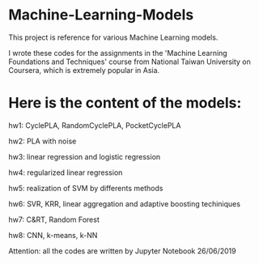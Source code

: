 # Machine-Learning-Models
This project is reference for various Machine Learning models. 

I wrote these codes for the assignments in the 'Machine Learning Foundations and Techniques' course from National Taiwan University on Coursera, which is extremely popular in Asia.

# Here is the content of the models:

hw1: CyclePLA, RandomCyclePLA, PocketCyclePLA

hw2: PLA with noise

hw3: linear regression and logistic regression

hw4: regularized linear regression

hw5: realization of SVM by differents methods

hw6: SVR, KRR, linear aggregation and adaptive boosting techiniques

hw7: C&RT, Random Forest

hw8: CNN, k-means, k-NN


Attention: all the codes are written by Jupyter Notebook
26/06/2019
